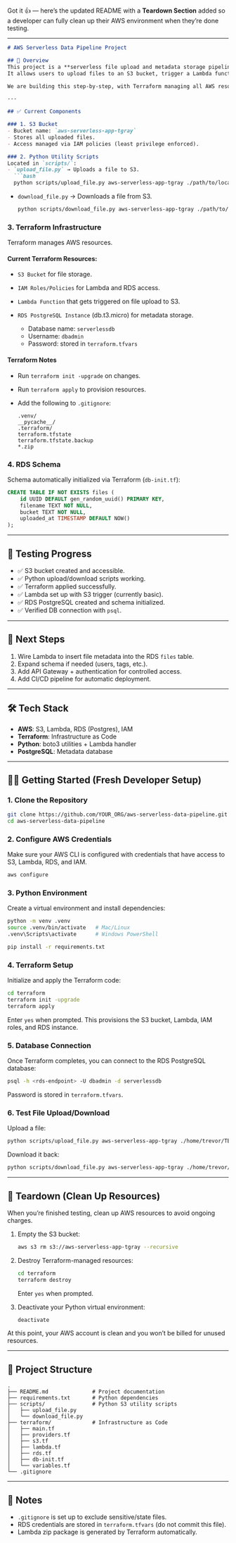 Got it 👍 — here’s the updated README with a **Teardown Section** added so a developer can fully clean up their AWS environment when they’re done testing.

---

````markdown
# AWS Serverless Data Pipeline Project

## 📌 Overview
This project is a **serverless file upload and metadata storage pipeline** built on AWS.  
It allows users to upload files to an S3 bucket, trigger a Lambda function, and store metadata in an RDS PostgreSQL database.  

We are building this step-by-step, with Terraform managing all AWS resources.  

---

## ✅ Current Components

### 1. S3 Bucket
- Bucket name: `aws-serverless-app-tgray`
- Stores all uploaded files.
- Access managed via IAM policies (least privilege enforced).

### 2. Python Utility Scripts
Located in `scripts/`:
- `upload_file.py` → Uploads a file to S3.
  ```bash
  python scripts/upload_file.py aws-serverless-app-tgray ./path/to/localfile.txt
````

* `download_file.py` → Downloads a file from S3.

  ```bash
  python scripts/download_file.py aws-serverless-app-tgray ./path/to/localfile.txt
  ```

### 3. Terraform Infrastructure

Terraform manages AWS resources.

#### Current Terraform Resources:

* `S3 Bucket` for file storage.
* `IAM Roles/Policies` for Lambda and RDS access.
* `Lambda Function` that gets triggered on file upload to S3.
* `RDS PostgreSQL Instance` (db.t3.micro) for metadata storage.

  * Database name: `serverlessdb`
  * Username: `dbadmin`
  * Password: stored in `terraform.tfvars`

#### Terraform Notes

* Run `terraform init -upgrade` on changes.
* Run `terraform apply` to provision resources.
* Add the following to `.gitignore`:

  ```
  .venv/
  __pycache__/
  .terraform/
  terraform.tfstate
  terraform.tfstate.backup
  *.zip
  ```

### 4. RDS Schema

Schema automatically initialized via Terraform (`db-init.tf`):

```sql
CREATE TABLE IF NOT EXISTS files (
    id UUID DEFAULT gen_random_uuid() PRIMARY KEY,
    filename TEXT NOT NULL,
    bucket TEXT NOT NULL,
    uploaded_at TIMESTAMP DEFAULT NOW()
);
```

---

## 🧪 Testing Progress

* ✅ S3 bucket created and accessible.
* ✅ Python upload/download scripts working.
* ✅ Terraform applied successfully.
* ✅ Lambda set up with S3 trigger (currently basic).
* ✅ RDS PostgreSQL created and schema initialized.
* ✅ Verified DB connection with `psql`.

---

## 🚀 Next Steps

1. Wire Lambda to insert file metadata into the RDS `files` table.
2. Expand schema if needed (users, tags, etc.).
3. Add API Gateway + authentication for controlled access.
4. Add CI/CD pipeline for automatic deployment.

---

## 🛠 Tech Stack

* **AWS**: S3, Lambda, RDS (Postgres), IAM
* **Terraform**: Infrastructure as Code
* **Python**: boto3 utilities + Lambda handler
* **PostgreSQL**: Metadata database

---

## 👨‍💻 Getting Started (Fresh Developer Setup)

### 1. Clone the Repository

```bash
git clone https://github.com/YOUR_ORG/aws-serverless-data-pipeline.git
cd aws-serverless-data-pipeline
```

### 2. Configure AWS Credentials

Make sure your AWS CLI is configured with credentials that have access to S3, Lambda, RDS, and IAM.

```bash
aws configure
```

### 3. Python Environment

Create a virtual environment and install dependencies:

```bash
python -m venv .venv
source .venv/bin/activate   # Mac/Linux
.venv\Scripts\activate      # Windows PowerShell

pip install -r requirements.txt
```

### 4. Terraform Setup

Initialize and apply the Terraform code:

```bash
cd terraform
terraform init -upgrade
terraform apply
```

Enter `yes` when prompted. This provisions the S3 bucket, Lambda, IAM roles, and RDS instance.

### 5. Database Connection

Once Terraform completes, you can connect to the RDS PostgreSQL database:

```bash
psql -h <rds-endpoint> -U dbadmin -d serverlessdb
```

Password is stored in `terraform.tfvars`.

### 6. Test File Upload/Download

Upload a file:

```bash
python scripts/upload_file.py aws-serverless-app-tgray ./home/trevor/TEST.txt
```

Download it back:

```bash
python scripts/download_file.py aws-serverless-app-tgray ./home/trevor/TEST.txt
```

---

## 🧹 Teardown (Clean Up Resources)

When you’re finished testing, clean up AWS resources to avoid ongoing charges.

1. Empty the S3 bucket:

   ```bash
   aws s3 rm s3://aws-serverless-app-tgray --recursive
   ```

2. Destroy Terraform-managed resources:

   ```bash
   cd terraform
   terraform destroy
   ```

   Enter `yes` when prompted.

3. Deactivate your Python virtual environment:

   ```bash
   deactivate
   ```

At this point, your AWS account is clean and you won’t be billed for unused resources.

---

## 📂 Project Structure

```
.
├── README.md              # Project documentation
├── requirements.txt       # Python dependencies
├── scripts/               # Python S3 utility scripts
│   ├── upload_file.py
│   └── download_file.py
├── terraform/             # Infrastructure as Code
│   ├── main.tf
│   ├── providers.tf
│   ├── s3.tf
│   ├── lambda.tf
│   ├── rds.tf
│   ├── db-init.tf
│   └── variables.tf
└── .gitignore
```

---

## 📝 Notes

* `.gitignore` is set up to exclude sensitive/state files.
* RDS credentials are stored in `terraform.tfvars` (do not commit this file).
* Lambda zip package is generated by Terraform automatically.

```


